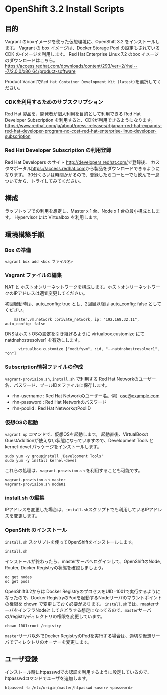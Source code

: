 # OpenShift 3.2 Install Scripts

## 目的
Vagrant のboxイメージを使った仮想環境に、OpenShift 3.2 をインストールします。
Vagrant の box イメージは、Docker Storage Pool の設定もされている CDK のイメージを利用します。
Red Hat Enterprise Linux 7.2 のbox イメージのダウンロードはこちら。 https://access.redhat.com/downloads/content/293/ver=2/rhel---7/2.0.0/x86_64/product-software

Product Variantで`Red Hat Container Development Kit (latest)`を選択してください。

### CDKを利用するためのサブスクリプション
Red Hat 製品を、開発者が個人利用を目的として利用できる Red Hat Developer Subscription を利用すると、CDKが利用できるようになります。 <https://www.redhat.com/ja/about/press-releases/rhjapan-red-hat-expands-red-hat-developer-program-no-cost-red-hat-enterprise-linux-developer-subscription>

### Red Hat Developer Subscription の利用登録
Red Hat Developers のサイト <http://developers.redhat.com/>で登録後、
カスタマポータル<https://access.redhat.com>から製品をダウンロードできるようになります。
30分くらいは時間かかるので、登録したらコーヒーでも飲んで一息ついてから、トライしてみてください。


## 構成
ラップトップでの利用を想定し、Master x 1 台、Node x 1 台の最小構成とします。
Hypervisor には Virtualbox を利用します。

## 環境構築手順

### Box の準備

```
vagrant box add <box ファイル名>
```

### Vagrant ファイルの編集
NAT と ホストオンリーネットワークを構成します。ホストオンリーネットワークのIPアドレスは適宜変更してください。

初回起動時は、auto_config: true とし、2回目以降は auto_config: false としてください。

```
    master.vm.network :private_network, ip: "192.168.32.11", auto_config: false
```


DNSはホストOSの設定を引き継げるように virtualbox.customize にて natdnshostresolver1 を有効しします。
```
      virtualbox.customize ["modifyvm", :id, "--natdnshostresolver1", "on"]
```

### Subscription情報ファイルの作成
`vagrant-provision.sh`, `install.sh` で利用する Red Hat Networkのユーザー名、パスワード、プールIDをファイルに保存します。
* rhn-username : Red Hat Networkのユーザー名。例）ose@example.com
* rhn-password : Red Hat Networkのパスワード
* rhn-poolid : Red Hat NetworkのPoolID


### 仮想OSの起動
`vagrant up` コマンドで、仮想OSを起動します。 起動直後、VirtualBoxのGuestAdditionが使えない状態になっていますので、Development Tools と kernel-devel パッケージをインストールします。

```
sudo yum -y groupinstall 'Development Tools'
sudo yum -y install kernel-devel
```

これらの処理は、`vagrant-provision.sh` を利用することも可能です。
```
vagrant-provision.sh master
vagrant-provision.sh node01
```

### install.sh の編集
IPアドレスを変更した場合は、`install.sh`スクリプトでも利用しているIPアドレスを変更します。

### OpenShift のインストール


`install.sh` スクリプトを使ってOpenShiftをインストールします。
```
install.sh
```
インストールが終わったら、masterサーバへログインして、OpenShiftのNode, Router, Docker Registryの状態を確認しましょう。

```
oc get nodes
oc get pods
```

OpenShift3.2からは Docker RegistryのプロセスをUID=1001で実行するようになったので、Docker RegistryのPodを起動するNodeサーバのマウントポイントの権限を chown で変更しておく必要があります。
`install.sh`では、masterサーバをインフラNodeとしてきどうする想定になってるので、`master`サーバの/registryディレクトリの権限を変更しています。
```
chown 1001:root /registry
```

`master`サーバ以外でDocker RegistryのPodを実行する場合は、適切な仮想サーバでディレクトリのオーナーを変更します。

## ユーザ登録
インストール時にhtpasswdでの認証を利用するように設定しているので、htpasswdコマンドでユーザを追加します。
```
htpasswd -b /etc/origin/master/htpasswd <user> <password>
```
